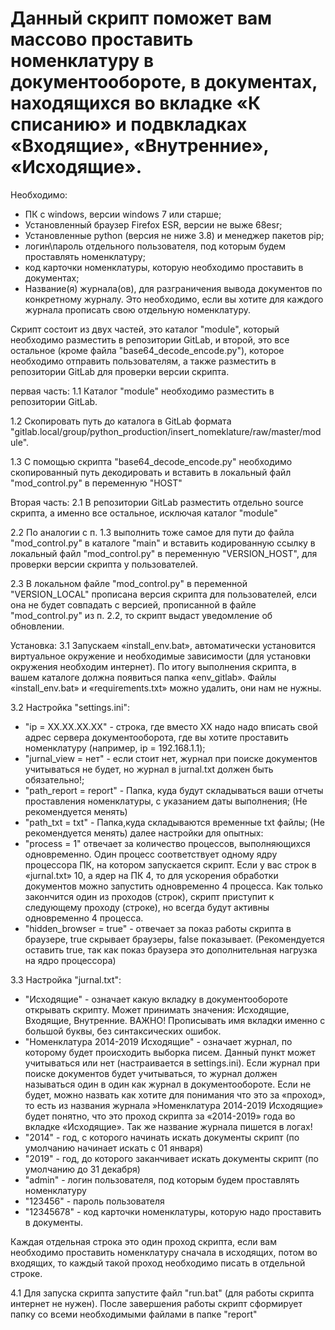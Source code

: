 # Данный скрипт поможет вам массово проставить номенклатуру в документообороте, в документах, находящихся во вкладке «К списанию» и подвкладках «Входящие», «Внутренние», «Исходящие».

Необходимо:
- ПК с windows, версии windows 7 или старше;
- Установленный браузер Firefox ESR, версии не выже 68esr;
- Установленные python (версия не ниже 3.8) и менеджер пакетов pip;
- логин\пароль отдельного пользователя, под которым будем проставлять номенклатуру;
- код карточки номенклатуры, которую необходимо проставить в документах;
- Название(я) журнала(ов), для разграничения вывода документов по конкретному журналу. Это необходимо, если вы хотите для каждого журнала прописать свою отдельную номенклатуру.

Скрипт состоит из двух частей, это каталог "module", который необходимо разместить в репозитории GitLab, и второй, это все остальное (кроме файла "base64_decode_encode.py"), которое необходимо отправить пользователям, а также разместить в репозитории GitLab для проверки версии скрипта.

первая часть:
1.1 Каталог "module" необходимо разместить в репозитории GitLab.

1.2 Скопировать путь до каталога в GitLab формата "gitlab.local/group/python_production/insert_nomeklature/raw/master/module".

1.3 С помощью скрипта "base64_decode_encode.py" необходимо скопированный путь декодировать и вставить в локальный файл "mod_control.py" в переменную "HOST"

Вторая часть:
2.1 В репозитории GitLab разместить отдельно source скрипта, а именно все остальное, исключая каталог "module"

2.2 По аналогии с п. 1.3 выполнить тоже самое для пути до файла "mod_control.py" в каталоге "main" и вставить кодированную ссылку в локальный файл "mod_control.py" в переменную "VERSION_HOST", для проверки версии скрипта у пользователей.

2.3 В локальном файле "mod_control.py" в переменной "VERSION_LOCAL" прописана версия скрипта для пользователей, елси она не будет совпадать с версией, прописанной в файле "mod_control.py" из п. 2.2, то скрипт выдаст уведомление об обновлении.

Установка:
3.1 Запускаем «install_env.bat», автоматически установится виртуальное окружение и необходимые зависимости (для установки окружения необходим интернет). По итогу выполнения скрипта, в вашем каталоге должна появиться папка «env_gitlab». Файлы «install_env.bat» и «requirements.txt» можно удалить, они нам не нужны.

3.2 Настройка "settings.ini":

- "ip = ХХ.XX.ХХ.XХ" - строка, где вместо XX надо надо вписать свой адрес сервера документооборота, где вы хотите проставить номенклатуру (например, ip = 192.168.1.1);
- "jurnal_view = нет" - если стоит нет, журнал при поиске документов учитываться не будет, но журнал в jurnal.txt должен быть обязательно!;
- "path_report = report" - Папка, куда будут складываться ваши отчеты проставления номенклатуры, с указанием даты выполнения; (Не рекомендуется менять)
- "path_txt = txt" - Папка,куда складываются временные txt файлы; (Не рекомендуется менять)
далее настройки для опытных:
- "process = 1" отвечает за количество процессов, выполняющихся одновременно. Один процесс соответствует одному ядру процессора ПК, на котором запускается скрипт. Если у вас строк в «jurnal.txt» 10, а ядер на ПК 4, то для ускорения обработки документов можно запустить одновременно 4 процесса. Как только закончится один из проходов (строк), скрипт приступит к следующему проходу (строке), но всегда будут активны одновременно 4 процесса.
- "hidden_browser = true" - отвечает за показ работы скрипта в браузере, true скрывает браузеры, false показывает. (Рекомендуется оставить true, так как показ браузера это дополнительная нагрузка на ядро процессора)

3.3 Настройка "jurnal.txt":

- "Исходящие" - означает какую вкладку в документообороте открывать скрипту. Может принимать значения: Исходящие, Входящие, Внутренние. ВАЖНО! Прописывать имя вкладки именно с большой буквы, без синтаксических ошибок.
- "Номенклатура 2014-2019 Исходящие" - означает журнал, по которому будет происходить выборка писем. Данный пункт может учитываться или нет (настраивается в settings.ini). Если журнал при поиске документов будет учитываться, то журнал должен называться один в один как журнал в документообороте. Если не будет, можно назвать как хотите для понимания что это за «проход», то есть из названия журнала »Номенклатура 2014-2019 Исходящие» будет понятно, что это проход скрипта за «2014-2019» года во вкладке «Исходящие». Так же название журнала пишется в логах!
- "2014" - год, с которого начинать искать документы скрипт (по умолчанию начинает искать с 01 января)
- "2019" - год, до которого заканчивает искать документы скрипт (по умолчанию до 31 декабря)
- "admin" - логин пользователя, под которым будем проставлять номенклатуру
- "123456" - пароль пользователя
- "12345678" - код карточки номенклатуры, которую надо проставить в документы.

Каждая отдельная строка это один проход скрипта, если вам необходимо проставить номенклатуру сначала в исходящих, потом во входящих, то каждый такой проход необходимо писать в отдельной строке.

4.1 Для запуска скрипта запустите файл "run.bat" (для работы скрипта интернет не нужен). После завершения работы скрипт сформирует папку со всеми необходимыми файлами в папке "report"